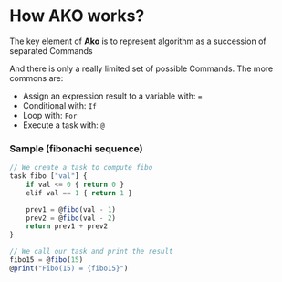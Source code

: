 # How AKO works?

The key element of **Ako** is to represent algorithm as a succession of separated Commands

And there is only a really limited set of possible Commands. The more commons are:
* Assign an expression result to a variable with: `=`
* Conditional with: `If`
* Loop with: `For`
* Execute a task with: `@`

### Sample (fibonachi sequence)

```js
// We create a task to compute fibo
task fibo ["val"] {
    if val <= 0 { return 0 }
    elif val == 1 { return 1 }

    prev1 = @fibo(val - 1)
    prev2 = @fibo(val - 2)
    return prev1 + prev2
}

// We call our task and print the result
fibo15 = @fibo(15)
@print("Fibo(15) = {fibo15}")
```
